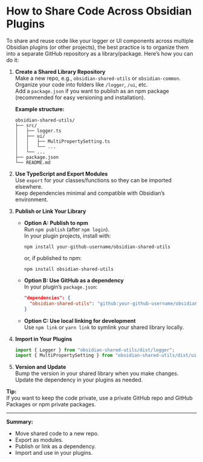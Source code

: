 # How to Share Code Across Obsidian Plugins

To share and reuse code like your logger or UI components across multiple Obsidian plugins (or other projects), the best practice is to organize them into a separate GitHub repository as a library/package. Here’s how you can do it:

1. **Create a Shared Library Repository**  
   Make a new repo, e.g., `obsidian-shared-utils` or `obsidian-common`.  
   Organize your code into folders like `/logger`, `/ui`, etc.  
   Add a `package.json` if you want to publish as an npm package (recommended for easy versioning and installation).

   **Example structure:**
   ```
   obsidian-shared-utils/
   ├── src/
   │   ├── logger.ts
   │   ├── ui/
   │   │   ├── MultiPropertySetting.ts
   │   │   └── ...
   │   └── ...
   ├── package.json
   └── README.md
   ```

2. **Use TypeScript and Export Modules**  
   Use `export` for your classes/functions so they can be imported elsewhere.  
   Keep dependencies minimal and compatible with Obsidian’s environment.

3. **Publish or Link Your Library**  
   - **Option A: Publish to npm**  
     Run `npm publish` (after `npm login`).  
     In your plugin projects, install with:  
     ```
     npm install your-github-username/obsidian-shared-utils
     ```
     or, if published to npm:
     ```
     npm install obsidian-shared-utils
     ```
   - **Option B: Use GitHub as a dependency**  
     In your plugin’s `package.json`:
     ```json
     "dependencies": {
       "obsidian-shared-utils": "github:your-github-username/obsidian-shared-utils"
     }
     ```
   - **Option C: Use local linking for development**  
     Use `npm link` or `yarn link` to symlink your shared library locally.

4. **Import in Your Plugins**  
   ```typescript
   import { Logger } from "obsidian-shared-utils/dist/logger";
   import { MultiPropertySetting } from "obsidian-shared-utils/dist/ui/MultiPropertySetting";
   ```

5. **Version and Update**  
   Bump the version in your shared library when you make changes.  
   Update the dependency in your plugins as needed.

**Tip:**  
If you want to keep the code private, use a private GitHub repo and GitHub Packages or npm private packages.

---

**Summary:**

- Move shared code to a new repo.
- Export as modules.
- Publish or link as a dependency.
- Import and use in your plugins.